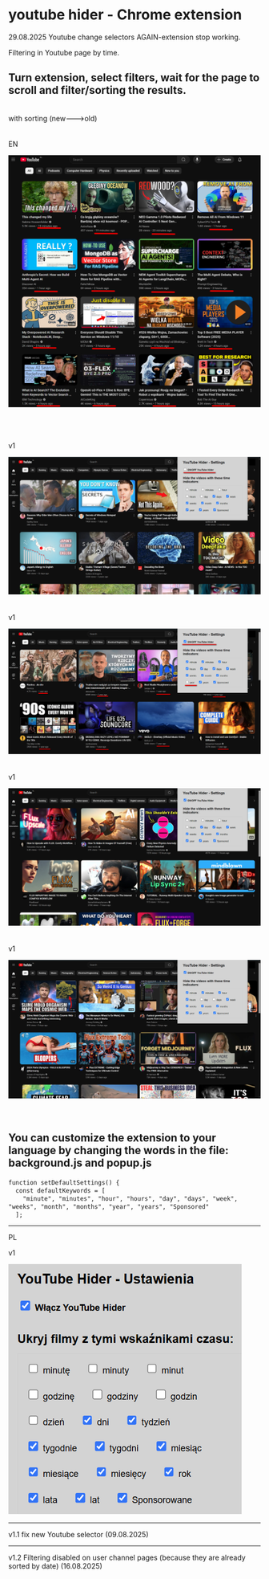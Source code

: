 # youtube hider - Chrome extension

29.08.2025 Youtube change selectors AGAIN-extension stop working.

Filtering in Youtube page by time.

## Turn extension, select filters, wait for the page to scroll and filter/sorting the results.
<br>
with sorting (new--->old)
<br>
<br>
<br>
EN
<br>

![v2.png](images/v2.png)

<br>
<br>
<br>
v1

![youtubehiderEN0.png](images/youtubehiderEN0.png)
<br>
<br>
<br>
v1

![youtubehiderEN1.png](images/youtubehiderEN1.png)
<br>
<br>
<br>
v1

![youtubehiderEN2.png](images/youtubehiderEN2.png)
<br>
<br>
<br>
v1

![youtubehiderEN3.png](images/youtubehiderEN3.png)
<br>
<br>
<br>
## You can customize the extension to your language by changing the words in the file: background.js and popup.js
```
function setDefaultSettings() {
  const defaultKeywords = [
    "minute", "minutes", "hour", "hours", "day", "days", "week", "weeks", "month", "months", "year", "years", "Sponsored"
  ];
```  
***

PL

v1

![youtubehiderPL.png](images/youtubehiderPL.png)
***
v1.1 fix new Youtube selector (09.08.2025)
***
v1.2 Filtering disabled on user channel pages (because they are already sorted by date) (16.08.2025)
